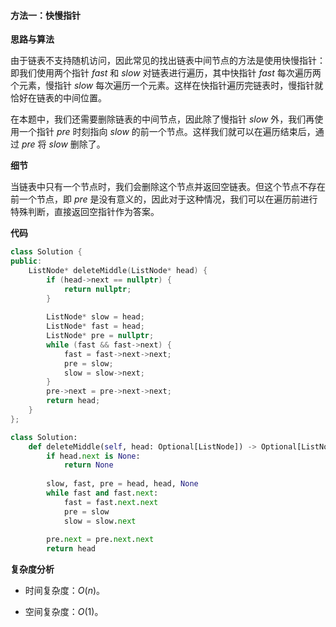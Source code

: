 #### 方法一：快慢指针

**思路与算法**

由于链表不支持随机访问，因此常见的找出链表中间节点的方法是使用快慢指针：即我们使用两个指针 $\textit{fast}$ 和 $\textit{slow}$ 对链表进行遍历，其中快指针 $\textit{fast}$ 每次遍历两个元素，慢指针 $\textit{slow}$ 每次遍历一个元素。这样在快指针遍历完链表时，慢指针就恰好在链表的中间位置。

在本题中，我们还需要删除链表的中间节点，因此除了慢指针 $\textit{slow}$ 外，我们再使用一个指针 $\textit{pre}$ 时刻指向 $\textit{slow}$ 的前一个节点。这样我们就可以在遍历结束后，通过 $\textit{pre}$ 将 $\textit{slow}$ 删除了。

**细节**

当链表中只有一个节点时，我们会删除这个节点并返回空链表。但这个节点不存在前一个节点，即 $\textit{pre}$ 是没有意义的，因此对于这种情况，我们可以在遍历前进行特殊判断，直接返回空指针作为答案。

**代码**

```C++ [sol1-C++]
class Solution {
public:
    ListNode* deleteMiddle(ListNode* head) {
        if (head->next == nullptr) {
            return nullptr;
        }
        
        ListNode* slow = head;
        ListNode* fast = head;
        ListNode* pre = nullptr;
        while (fast && fast->next) {
            fast = fast->next->next;
            pre = slow;
            slow = slow->next;
        }
        pre->next = pre->next->next;
        return head;
    }
};
```

```Python [sol1-Python3]
class Solution:
    def deleteMiddle(self, head: Optional[ListNode]) -> Optional[ListNode]:
        if head.next is None:
            return None
        
        slow, fast, pre = head, head, None
        while fast and fast.next:
            fast = fast.next.next
            pre = slow
            slow = slow.next
        
        pre.next = pre.next.next
        return head
```

**复杂度分析**

- 时间复杂度：$O(n)$。

- 空间复杂度：$O(1)$。